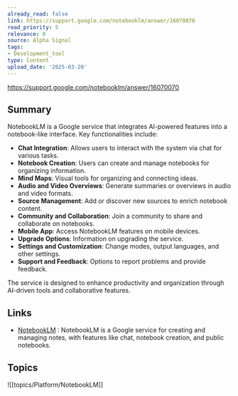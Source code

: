 ```yaml
---
already_read: false
link: https://support.google.com/notebooklm/answer/16070070
read_priority: 5
relevance: 0
source: Alpha Signal
tags:
- Development_tool
type: Content
upload_date: '2025-03-20'
---
```


https://support.google.com/notebooklm/answer/16070070
## Summary

NotebookLM is a Google service that integrates AI-powered features into a notebook-like interface. Key functionalities include:

- **Chat Integration**: Allows users to interact with the system via chat for various tasks.
- **Notebook Creation**: Users can create and manage notebooks for organizing information.
- **Mind Maps**: Visual tools for organizing and connecting ideas.
- **Audio and Video Overviews**: Generate summaries or overviews in audio and video formats.
- **Source Management**: Add or discover new sources to enrich notebook content.
- **Community and Collaboration**: Join a community to share and collaborate on notebooks.
- **Mobile App**: Access NotebookLM features on mobile devices.
- **Upgrade Options**: Information on upgrading the service.
- **Settings and Customization**: Change modes, output languages, and other settings.
- **Support and Feedback**: Options to report problems and provide feedback.

The service is designed to enhance productivity and organization through AI-driven tools and collaborative features.
## Links

- [NotebookLM](https://notebooklm.google/) : NotebookLM is a Google service for creating and managing notes, with features like chat, notebook creation, and public notebooks.

## Topics

![[topics/Platform/NotebookLM]]